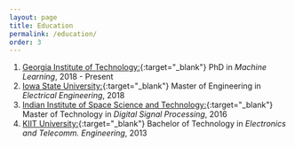 ```yaml
---
layout: page
title: Education
permalink: /education/
order: 3
---
```


1. [Georgia Institute of Technology:](https://ml.gatech.edu){:target="_blank"} PhD in *Machine Learning*, 2018 - Present
1. [Iowa State University:](https://www.ece.iastate.edu){:target="_blank"} Master of Engineering in *Electrical Engineering*, 2018
1. [Indian Institute of Space Science and Technology:](https://www.iist.ac.in){:target="_blank"} Master of Technology in *Digital Signal Processing*, 2016
1. [KIIT University:](https://electronics.kiit.ac.in){:target="_blank"} Bachelor of Technology in *Electronics and Telecomm. Engineering*, 2013

